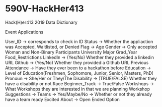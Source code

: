 # 590V-HackHer413

Hack(H)er413 2019 Data Dictionary 

Event Applications

User_ID -> corresponds to check in ID 
Status -> Whether the appliaction was Accepted, Waitlisted, or Denied 
Flag -> 
Age 
Gender -> Only accepted Woman and Non-Binary Participants 
University 
Major
Grad_Year 
Food_Restrictions 
LinkedIn -> (Yes/No) Whether they provided a linkedin URL 
Github -> (Yes/No) Whether they provided a Github URL 
Previous Attendance -> Have they ever been to a hackathon before 
Education -> Level of Education(Freshmen, Sophomore, Junior, Senior, Masters, PhD) 
Pronoun -> She/Her or They/The 
Disability -> (TRUE/FALSE) Whether they have a disability or not 
Race 
Beginner_Track -> True/False 
Workshops -> What Workshops they are interested in that we are planning 
Workshop Suggestions -> 
Teams -> Yes/Maybe/No -> Whether or not they already have a team ready 
Excited About -> Open Ended Option 






